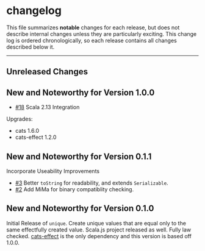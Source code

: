 # changelog

This file summarizes **notable** changes for each release, but does not describe internal changes unless they are particularly exciting. This change log is ordered chronologically, so each release contains all changes described below it.

----

## <a name="Unreleased"></a>Unreleased Changes

## <a name="1.0.0"></a>New and Noteworthy for Version 1.0.0

- [#18](https://github.com/ChristopherDavenport/vault/pull/39) Scala 2.13 Integration

Upgrades:

- cats 1.6.0
- cats-effect 1.2.0

## <a name="0.1.1"></a>New and Noteworthy for Version 0.1.1

Incorporate Useability Improvements

- [#3](https://github.com/ChristopherDavenport/unique/pull/3) Better `toString` for readability, and extends `Serializable`.
- [#2](https://github.com/ChristopherDavenport/unique/pull/2) Add MiMa for binary compatiblity checking.

## <a name="0.1.0"></a>New and Noteworthy for Version 0.1.0

Initial Release of `unique`. Create unique values that are equal only to the same effectfully created value. Scala.js project released as well. Fully law checked. [cats-effect](https://github.com/typelevel/cats-effect) is the only dependency and this version is based off 1.0.0.